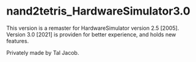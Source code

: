 # nand2tetris_HardwareSimulator3.0
This version is a remaster for HardwareSimulator version 2.5 [2005].
Version 3.0 [2021] is providen for better experience, and holds new features.

Privately made by Tal Jacob.

